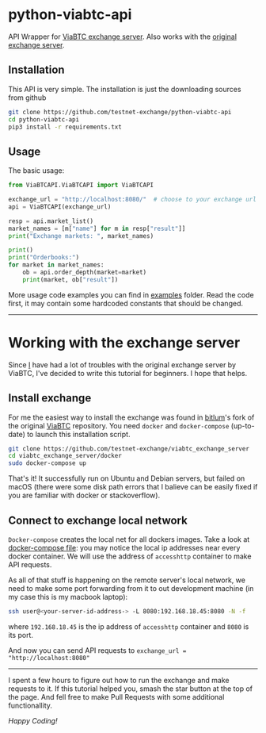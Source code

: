 # python-viabtc-api
API Wrapper for [ViaBTC exchange server](https://github.com/testnet-exchange/viabtc_exchange_server). Also works with the [original exchange server](http://github.com/viabtc/viabtc_exchange_server).

## Installation

This API is very simple. The installation is just the downloading sources from github

``` bash
git clone https://github.com/testnet-exchange/python-viabtc-api
cd python-viabtc-api
pip3 install -r requirements.txt
```

## Usage

The basic usage:

``` python
from ViaBTCAPI.ViaBTCAPI import ViaBTCAPI

exchange_url = "http://localhost:8080/"  # choose to your exchange url
api = ViaBTCAPI(exchange_url)

resp = api.market_list()
market_names = [m["name"] for m in resp["result"]]
print("Exchange markets: ", market_names)

print()
print("Orderbooks:")
for market in market_names:
    ob = api.order_depth(market=market)
    print(market, ob["result"])
```

More usage code examples you can find in [examples](https://github.com/testnet-exchange/python-viabtc-api/blob/master/examples) folder. Read the code first, it may contain some hardcoded constants that should be changed.

---

# Working with the exchange server

Since [I](https://github.com/ohld) have had a lot of troubles with the original exchange server by ViaBTC, I've decided to write this tutorial for beginners. I hope that helps.

## Install exchange

For me the easiest way to install the exchange was found in [bitlum](https://github.com/bitlum)'s fork of the original [ViaBTC](https://github.com/viabtc/viabtc_exchange_server) repository. You need `docker` and `docker-compose` (up-to-date) to launch this installation script. 

``` bash
git clone https://github.com/testnet-exchange/viabtc_exchange_server
cd viabtc_exchange_server/docker
sudo docker-compose up
```

That's it! It successfully run on Ubuntu and Debian servers, but failed on macOS (there were some disk path errors that I balieve can be easily fixed if you are familiar with docker or stackoverflow).

## Connect to exchange local network

`Docker-compose` creates the local net for all dockers images. Take a look at [docker-compose file](https://github.com/bitlum/viabtc_exchange_server/blob/master/docker/docker-compose.yml): you may notice the local ip addresses near every docker container. We will use the address of `accesshttp` container to make API requests. 

As all of that stuff is happening on the remote server's local network, we need to make some port forwarding from it to out development machine (in my case this is my macbook laptop):

``` bash
ssh user@<your-server-id-address-> -L 8080:192.168.18.45:8080 -N -f
```

where `192.168.18.45` is the ip address of `accesshttp` container and `8080` is its port. 

And now you can send API requests to `exchange_url = "http://localhost:8080"`

----

I spent a few hours to figure out how to run the exchange and make requests to it. If this tutorial helped you, smash the star button at the top of the page. And fell free to make Pull Requests with some additional functionallity. 

*Happy Coding!*
